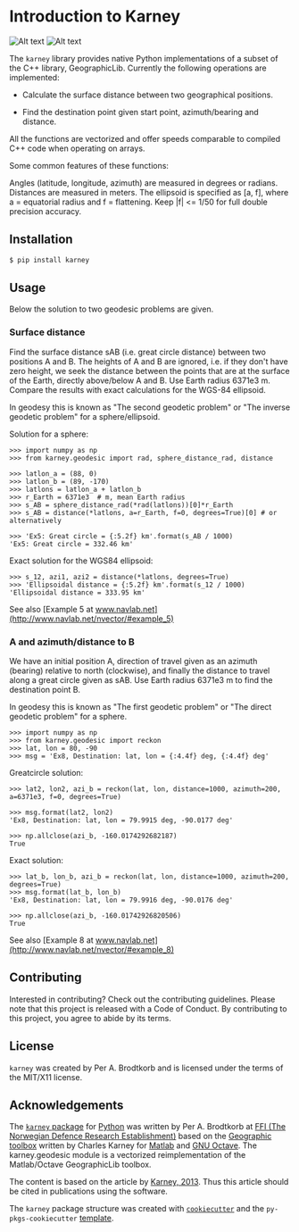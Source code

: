 # Introduction to Karney

![Alt text](https://badge.fury.io/py/karney "version")
![Alt text](https://readthedocs.org/projects/karney/badge/?svg=true "documentation")


The `karney` library provides native Python implementations of a subset of the C++ library, GeographicLib.
Currently the following operations are implemented:

* Calculate the surface distance between two geographical positions.

* Find the destination point given start point, azimuth/bearing and distance.


All the functions are vectorized and offer speeds comparable to compiled C++ code when operating on arrays.

Some common features of these functions:

Angles (latitude, longitude, azimuth) are measured in degrees or radians.
Distances are measured in meters.
The ellipsoid is specified as [a, f], where a = equatorial radius and f = flattening.
Keep |f| <= 1/50 for full double precision accuracy.


## Installation

```bash
$ pip install karney
```


## Usage

Below the solution to two geodesic problems are given.

### Surface distance
Find the surface distance sAB (i.e. great circle distance) between two
positions A and B. The heights of A and B are ignored, i.e. if they don't have
zero height, we seek the distance between the points that are at the surface of
the Earth, directly above/below A and B.  Use Earth radius 6371e3 m.
Compare the results with exact calculations for the WGS-84 ellipsoid.

In geodesy this is known as "The second geodetic problem" or
"The inverse geodetic problem" for a sphere/ellipsoid.


Solution for a sphere:

    >>> import numpy as np
    >>> from karney.geodesic import rad, sphere_distance_rad, distance

    >>> latlon_a = (88, 0)
    >>> latlon_b = (89, -170)
    >>> latlons = latlon_a + latlon_b
    >>> r_Earth = 6371e3  # m, mean Earth radius
    >>> s_AB = sphere_distance_rad(*rad(latlons))[0]*r_Earth
    >>> s_AB = distance(*latlons, a=r_Earth, f=0, degrees=True)[0] # or alternatively

    >>> 'Ex5: Great circle = {:5.2f} km'.format(s_AB / 1000)
    'Ex5: Great circle = 332.46 km'

Exact solution for the WGS84 ellipsoid:

    >>> s_12, azi1, azi2 = distance(*latlons, degrees=True)
    >>> 'Ellipsoidal distance = {:5.2f} km'.format(s_12 / 1000)
    'Ellipsoidal distance = 333.95 km'

See also
    [Example 5 at www.navlab.net](http://www.navlab.net/nvector/#example_5)


### A and azimuth/distance to B

We have an initial position A, direction of travel given as an azimuth
(bearing) relative to north (clockwise), and finally the
distance to travel along a great circle given as sAB.
Use Earth radius 6371e3 m to find the destination point B.

In geodesy this is known as "The first geodetic problem" or
"The direct geodetic problem" for a sphere.


    >>> import numpy as np
    >>> from karney.geodesic import reckon
    >>> lat, lon = 80, -90
    >>> msg = 'Ex8, Destination: lat, lon = {:4.4f} deg, {:4.4f} deg'

Greatcircle solution:

    >>> lat2, lon2, azi_b = reckon(lat, lon, distance=1000, azimuth=200, a=6371e3, f=0, degrees=True)

    >>> msg.format(lat2, lon2)
    'Ex8, Destination: lat, lon = 79.9915 deg, -90.0177 deg'

    >>> np.allclose(azi_b, -160.0174292682187)
    True

Exact solution:

    >>> lat_b, lon_b, azi_b = reckon(lat, lon, distance=1000, azimuth=200, degrees=True)
    >>> msg.format(lat_b, lon_b)
    'Ex8, Destination: lat, lon = 79.9916 deg, -90.0176 deg'

    >>> np.allclose(azi_b, -160.01742926820506)
    True


See also
    [Example 8 at www.navlab.net](http://www.navlab.net/nvector/#example_8)

	

## Contributing

Interested in contributing? Check out the contributing guidelines. Please note that this project is released with a Code of Conduct. By contributing to this project, you agree to abide by its terms.

## License

`karney` was created by Per A. Brodtkorb and is licensed under the terms of the MIT/X11 license.


## Acknowledgements

The [`karney` package](http://pypi.python.org/pypi/karney/) for
[Python](https://www.python.org/) was written by Per A. Brodtkorb at
[FFI (The Norwegian Defence Research Establishment)](http://www.ffi.no/en>)
based on the [Geographic toolbox](https://github.com/geographiclib/geographiclib-octave)
written by Charles Karney for [Matlab](http://www.mathworks.com) and [GNU Octave](https://octave.org>).
The karney.geodesic module is a vectorized reimplementation of the Matlab/Octave GeographicLib toolbox.

The content is based on the article by [Karney, 2013](https://doi.org/10.1007/s00190-012-0578-z).
Thus this article should be cited in publications using the software.



The `karney` package structure was created with [`cookiecutter`](https://cookiecutter.readthedocs.io/en/latest/) and the `py-pkgs-cookiecutter` [template](https://github.com/py-pkgs/py-pkgs-cookiecutter).
